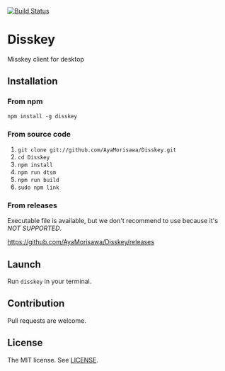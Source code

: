 [![Build Status](https://travis-ci.org/AyaMorisawa/Disskey.svg?branch=master)](https://travis-ci.org/AyaMorisawa/Disskey)

Disskey
====

Misskey client for desktop

## Installation

### From npm
```
npm install -g disskey
```

### From source code
1. `git clone git://github.com/AyaMorisawa/Disskey.git`
2. `cd Disskey`
3. `npm install`
4. `npm run dtsm`
5. `npm run build`
6. `sudo npm link`

### From releases
Executable file is available, but we don't recommend to use because it's *NOT SUPPORTED*.

https://github.com/AyaMorisawa/Disskey/releases

## Launch
Run `disskey` in your terminal.

## Contribution
Pull requests are welcome.

## License
The MIT license.
See [LICENSE](LICENSE).
